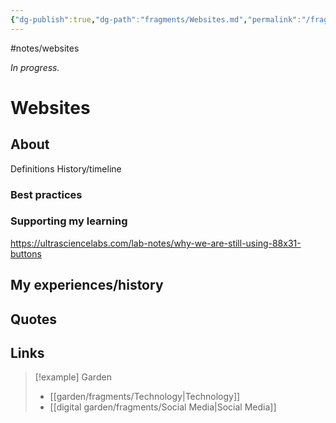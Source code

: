 ```yaml
---
{"dg-publish":true,"dg-path":"fragments/Websites.md","permalink":"/fragments/websites/","created":"2025-03-18T20:14:11.103-04:00","updated":"2025-06-25T22:01:56.014-04:00"}
---
```


#notes/websites

*In progress.*
# Websites

## About
Definitions
History/timeline
### Best practices
### Supporting my learning

https://ultrasciencelabs.com/lab-notes/why-we-are-still-using-88x31-buttons

## My experiences/history

## Quotes

## Links


> [!example] Garden
> - [[garden/fragments/Technology\|Technology]]
> - [[digital garden/fragments/Social Media\|Social Media]]

